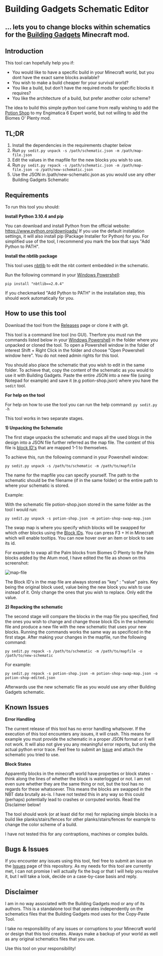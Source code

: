 # Building Gadgets Schematic Editor

## ... lets you to change blocks within schematics for the [Building Gadgets](https://www.curseforge.com/minecraft/mc-mods/building-gadgets) Minecraft mod. 

## Introduction

This tool can hopefully help you if: 
* You would like to have a specific build in your Minecraft world, but you dont have the exact same blocks available?
* You wish to make a build cheaper for your survival world?
* You like a build, but don't have the required mods for specific blocks it requires?
* You like the architecture of a build, but prefer another color scheme?

The idea to build this simple python tool came from really wishing to add the [Potion Shop](https://www.reddit.com/r/9x9/comments/njklyc/potion_shop_schematic_any_116/) to my Engimatica 6 Expert world, but not willing to add the Biomes O' Plenty mod. 


## TL;DR

1. Install the dependencies in the requirements chapter below
2. Run `py sedit.py unpack -s /path/schematic.json -m /path/map-file.json`
3. Edit the values in the mapfile for the new blocks you wish to use.
4. Run `py sedit.py repack -s /path/schematic.json -m /path/map-file.json -o /path/new-schematic.json`
5. Use the JSON in /path/new-schematic.json as you would use any other Building Gadgets Schematic


## Requirements

To run this tool you should: 

**Install Python 3.10.4 and pip**

You can download and install Python from the official website: https://www.python.org/downloads/
If you use the default installation settings, it will also install pip (Package Installer for Python) for you.
For simplified use of the tool, I recommend you mark the box that says "Add Python to PATH".

**Install the nbtlib package**

This tool uses [nbtlib](https://github.com/vberlier/nbtlib) to edit the nbt content embedded in the schematic.

Run the following command in your [Windows Powershell](https://www.digitalcitizen.life/ways-launch-powershell-windows-admin/): 

`pip install "nbtlib==2.0.4"`

If you checkmarked "Add Python to PATH" in the installation step, this should work automatically for you.

## How to use this tool

Download the tool from the [Releases](https://github.com/mlaidma/bg-sedit/releases) page or clone it with git.

This tool is a command line tool (no GUI). Therfore you must run the commands listed below in your [Windows Powershell](https://www.digitalcitizen.life/ways-launch-powershell-windows-admin/) in the folder where you unpacked or cloned the tool. To open a Powershell window in the folder of interest Shift + Right Click in the folder and choose "Open Powershell window here". You do not need admin rights for this tool.

You should also place the schematic that you wish to edit in the same folder. To achieve that, copy the content of the schematic as you would to use it with Building Gadgets. Paste the entire JSON into a new file (using Notepad for example) and save it (e.g potion-shop.json) where you have the `sedit` tool. 

**For help on the tool**

For help on how to use the tool you can run the help command: 
`py sedit.py -h`

This tool works in two separate stages.

**1) Unpacking the Schematic**

The first stage unpacks the schematic and maps all the used blogs in the design into a JSON file further referred as the map file. The content of this file is [block ID's](https://gamingsection.net/news/how-do-i-find-a-modded-block-id/#:~:text=You%20can%20press%20F3%20%2B%20H,block%20to%20see%20its%20id.) that are mapped 1-1 to themselves. 

To achieve this, run the following command in your Powershell window: 

`py sedit.py unpack -s /path/to/schematic -m /path/to/mapfile `

The name for the mapfile you can specify yourself. The path to the schematic should be the filename (if in the same folder) or the entire path to where your schematic is stored. 

Example: 

With the schematic file potion-shop.json stored in the same folder as the tool I would run: 

`py sedit.py unpack -s potion-shop.json -m potion-shop-swap-map.json`

The swap map is where you specify which blocks will be swapped for which other blocks using the [Block IDs](https://gamingsection.net/news/how-do-i-find-a-modded-block-id/#:~:text=You%20can%20press%20F3%20%2B%20H,block%20to%20see%20its%20id.). You can press F3 + H in Minecraft which will enable tooltips. You can now hover over an item or block to see its id. 

For example to swap all the Palm blocks from Biomes O Plenty to the Palm blocks added by the Atum mod, I have edited the file as shown on this screenshot:

![map-file](https://user-images.githubusercontent.com/5418506/169712862-c6d60b10-ac1e-4acc-9240-8355dceea2e8.png)

The Block ID's in the map file are always stored as "key" : "value" pairs. Key being the original block used, value being the new block you wish to use instead of it. Only change the ones that you wish to replace. Only edit the value. 

**2) Repacking the schematic**

The second stage will compare the blocks in the map file you specified, find the ones you wish to change and change those block IDs in the schematic file and produce a new file with the new schematic that uses your new blocks. Running the commands works the same way as specificed in the first stage. After making your changes in the mapfile, run the following command: 

`py sedit.py repack -s /path/to/schematic -m /path/to/mapfile -o /path/to/new-schematic`

For example: 

`py sedit.py repack -s potion-shop.json -m potion-shop-swap-map.json -o potion-shop-edited.json`

Afterwards use the new schematic file as you would use any other Building Gadgets schematic.

## Known Issues

**Error Handling**

The current release of this tool has no error handling whatsover. If the execution of this tool encounters any issues, it will crash. This means for example you must provide the schematic in a proper JSON format or it will not work. It will also not give you any meaningful error reports, but only the actual python error trace. Feel free to submit an [Issue](https://github.com/mlaidma/bg-sedit/issues) and attach the schematic you tried to use.

**Block States**

Apparently blocks in the minecraft world have properties or block states - think along the lines of whether the block is waterlogged or not. I am not even sure whether they are the same thing or not, but the tool has no regards for these whatsoever. This means the blocks are swapped in the NBT data brutally as-is. I have not tested this in any way so this could (perhaps) potentially lead to crashes or corrputed worlds. Read the Disclaimer below!

The tool should work (or at least did for me) for replacing simple blocks in a build like planks/stairs/fences for other planks/stairs/fences for example to change the color scheme of a build.

I have not tested this for any contraptions, machines or complex builds.

## Bugs & Issues

If you encounter any issues using this tool, feel free to submit an issue on the [Issues](https://github.com/mlaidma/bg-sedit/issues) page of this repository. As my needs for this tool are currently met, I can not promise I will actually fix the bug or that I will help you resolve it, but I will take a look, decide on a case-by-case basis and reply. 

## Disclaimer

I am in no way associated with the Building Gadgets mod or any of its authors. This is a standalone tool that operates independently on the schematics files that the Building Gadgets mod uses for the Copy-Paste Tool. 

I take no responsibility of any issues or corruptions to your Minecraft world or design that this tool creates. Always make a backup of your world as well as any original schematics files that you use.

Use this tool on your responsibility!
